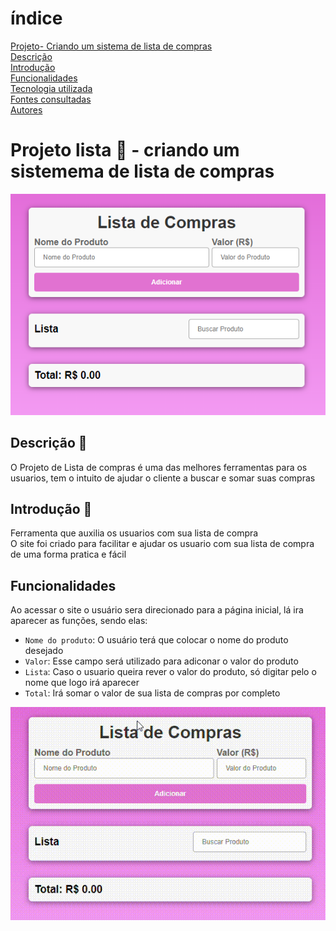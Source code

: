 # índice

[Projeto- Criando um sistema de lista de compras](#projeto---criando-lista-de-compra)  
[Descrição](#descri%C3%A7%C3%A3o)  
[Introdução](#introdu%C3%A7%C3%A3o)  
[Funcionalidades](#funcionalidades)  
[Tecnologia utilizada](#tecnologia-utilizadas)  
[Fontes consultadas](#fontes-consultadas)  
[Autores](#autores)  
# Projeto lista 🚀 - criando um sistemema de lista de compras
![image info](img/tela.png) 
## Descrição 📝
O Projeto de Lista de compras é uma das melhores ferramentas para os usuarios, tem o intuito de ajudar o cliente a buscar e somar suas compras 
## Introdução 📌
Ferramenta que auxilia os usuarios com sua lista de compra  
O site foi criado para facilitar e ajudar os usuario com sua lista de compra de uma forma pratica e fácil 
## Funcionalidades 
Ao acessar o site o usuário sera direcionado para a página inicial, lá ira aparecer as funções, sendo elas: 
  - `Nome do produto`: O usuário terá que colocar o nome do produto desejado  
 -  `Valor`: Esse campo será utilizado para adiconar o valor do produto  
  - `Lista`: Caso o usuario queira rever o valor do produto, só digitar pelo o nome que logo irá aparecer 
  - `Total`: Irá somar o valor de sua lista de compras por completo

 ![image info](video/gif.gif) 
 